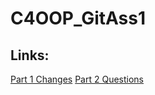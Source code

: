 # C4OOP_GitAss1
 
## Links:
[Part 1 Changes](/Part1/changes.md)
[Part 2 Questions](/Part2/questions.md)
